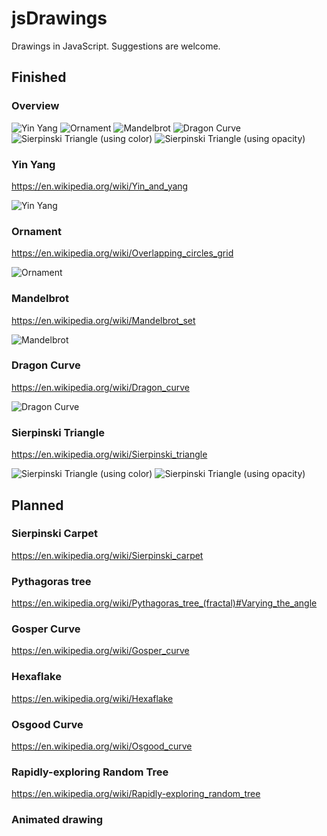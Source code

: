 # jsDrawings


Drawings in JavaScript. Suggestions are welcome.



## Finished


### Overview

![](img/xs/yinyang.png?raw=true "Yin Yang")
![](img/xs/ornament.png?raw=true "Ornament")
![](img/xs/mandelbrot.png?raw=true "Mandelbrot")
![](img/xs/dragoncurve.png?raw=true "Dragon Curve")
![](img/xs/sierpinski.png?raw=true "Sierpinski Triangle (using color)")
![](img/xs/sierpinski2.png?raw=true "Sierpinski Triangle (using opacity)")


### Yin Yang

https://en.wikipedia.org/wiki/Yin_and_yang

![](img/yinyang.png?raw=true "Yin Yang")

### Ornament

https://en.wikipedia.org/wiki/Overlapping_circles_grid

![](img/ornament.png?raw=true "Ornament")

### Mandelbrot

https://en.wikipedia.org/wiki/Mandelbrot_set

![](img/mandelbrot.png?raw=true "Mandelbrot")

### Dragon Curve

https://en.wikipedia.org/wiki/Dragon_curve

![](img/dragoncurve.png?raw=true "Dragon Curve")

### Sierpinski Triangle

https://en.wikipedia.org/wiki/Sierpinski_triangle

![](img/sierpinski.png?raw=true "Sierpinski Triangle (using color)") ![](img/sierpinski2.png?raw=true "Sierpinski Triangle (using opacity)")


## Planned


### Sierpinski Carpet

https://en.wikipedia.org/wiki/Sierpinski_carpet


### Pythagoras tree

https://en.wikipedia.org/wiki/Pythagoras_tree_(fractal)#Varying_the_angle


### Gosper Curve

https://en.wikipedia.org/wiki/Gosper_curve


### Hexaflake

https://en.wikipedia.org/wiki/Hexaflake


### Osgood Curve

https://en.wikipedia.org/wiki/Osgood_curve


### Rapidly-exploring Random Tree

https://en.wikipedia.org/wiki/Rapidly-exploring_random_tree


### Animated drawing
